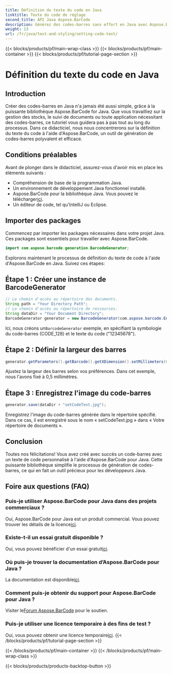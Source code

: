 ```yaml
---
title: Définition du texte du code en Java
linktitle: Texte du code de réglage
second_title: API Java Aspose.BarCode
description: Générez des codes-barres sans effort en Java avec Aspose.BarCode. Suivez notre guide étape par étape pour une personnalisation efficace du texte du code.
weight: 13
url: /fr/java/text-and-styling/setting-code-text/
---
```


{{< blocks/products/pf/main-wrap-class >}}
{{< blocks/products/pf/main-container >}}
{{< blocks/products/pf/tutorial-page-section >}}

# Définition du texte du code en Java


## Introduction

Créer des codes-barres en Java n'a jamais été aussi simple, grâce à la puissante bibliothèque Aspose.BarCode for Java. Que vous travailliez sur la gestion des stocks, le suivi de documents ou toute application nécessitant des codes-barres, ce tutoriel vous guidera pas à pas tout au long du processus. Dans ce didacticiel, nous nous concentrerons sur la définition du texte du code à l'aide d'Aspose.BarCode, un outil de génération de codes-barres polyvalent et efficace.

## Conditions préalables

Avant de plonger dans le didacticiel, assurez-vous d'avoir mis en place les éléments suivants :

- Compréhension de base de la programmation Java.
- Un environnement de développement Java fonctionnel installé.
-  Aspose.BarCode pour la bibliothèque Java. Vous pouvez le télécharger[ici](https://releases.aspose.com/barcode/java/).
- Un éditeur de code, tel qu'IntelliJ ou Eclipse.

## Importer des packages

Commencez par importer les packages nécessaires dans votre projet Java. Ces packages sont essentiels pour travailler avec Aspose.BarCode.

```java
import com.aspose.barcode.generation.BarcodeGenerator;

```

Explorons maintenant le processus de définition du texte de code à l'aide d'Aspose.BarCode en Java. Suivez ces étapes:

## Étape 1 : Créer une instance de BarcodeGenerator

```java
// Le chemin d'accès au répertoire des documents.
String path = "Your Directory Path";
// Le chemin d'accès au répertoire de ressources.
String dataDir = "Your Document Directory";
BarcodeGenerator generator = new BarcodeGenerator(com.aspose.barcode.EncodeTypes.CODE_128, "12345678");
```

 Ici, nous créons un`BarcodeGenerator` exemple, en spécifiant la symbologie du code-barres (CODE_128) et le texte du code ("12345678").

## Étape 2 : Définir la largeur des barres

```java
generator.getParameters().getBarcode().getXDimension().setMillimeters(0.5f);
```

Ajustez la largeur des barres selon vos préférences. Dans cet exemple, nous l'avons fixé à 0,5 millimètres.

## Étape 3 : Enregistrez l'image du code-barres

```java
generator.save(dataDir + "setCodeText.jpg");
```

Enregistrez l'image du code-barres générée dans le répertoire spécifié. Dans ce cas, il est enregistré sous le nom « setCodeText.jpg » dans « Votre répertoire de documents ».

## Conclusion

Toutes nos félicitations! Vous avez créé avec succès un code-barres avec un texte de code personnalisé à l'aide d'Aspose.BarCode pour Java. Cette puissante bibliothèque simplifie le processus de génération de codes-barres, ce qui en fait un outil précieux pour les développeurs Java.

## Foire aux questions (FAQ)

### Puis-je utiliser Aspose.BarCode pour Java dans des projets commerciaux ?
 Oui, Aspose.BarCode pour Java est un produit commercial. Vous pouvez trouver les détails de la licence[ici](https://purchase.aspose.com/buy).

### Existe-t-il un essai gratuit disponible ?
 Oui, vous pouvez bénéficier d'un essai gratuit[ici](https://releases.aspose.com/).

### Où puis-je trouver la documentation d’Aspose.BarCode pour Java ?
 La documentation est disponible[ici](https://reference.aspose.com/barcode/java/).

### Comment puis-je obtenir du support pour Aspose.BarCode pour Java ?
 Visiter le[Forum Aspose.BarCode](https://forum.aspose.com/c/barcode/13) pour le soutien.

### Puis-je utiliser une licence temporaire à des fins de test ?
 Oui, vous pouvez obtenir une licence temporaire[ici](https://purchase.aspose.com/temporary-license/).
{{< /blocks/products/pf/tutorial-page-section >}}

{{< /blocks/products/pf/main-container >}}
{{< /blocks/products/pf/main-wrap-class >}}

{{< blocks/products/products-backtop-button >}}
